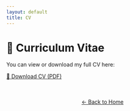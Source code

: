 ```yaml
---
layout: default
title: CV
---
```


# 📄 Curriculum Vitae

You can view or download my full CV here:

[📄 Download CV (PDF)](https://theodros95.github.io/github-page/assets/TheodossiosDrossidis_CV.pdf)


<div style="text-align: center; margin-top: 50px;">
  <a href="index.html">← Back to Home</a>
</div>

